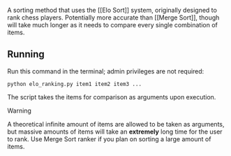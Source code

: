 A sorting method that uses the [[Elo Sort]] system, originally designed to rank chess players. Potentially more accurate than [[Merge Sort]], though will take much longer as it needs to compare every single combination of items.

## Running

Run this command in the terminal; admin privileges are not required:

```
python elo_ranking.py item1 item2 item3 ...
```

The script takes the items for comparison as arguments upon execution. 

>[!warning]
> A theoretical infinite amount of items are allowed to be taken as arguments, but massive amounts of items will take an **extremely** long time for the user to rank. Use Merge Sort ranker if you plan on sorting a large amount of items.